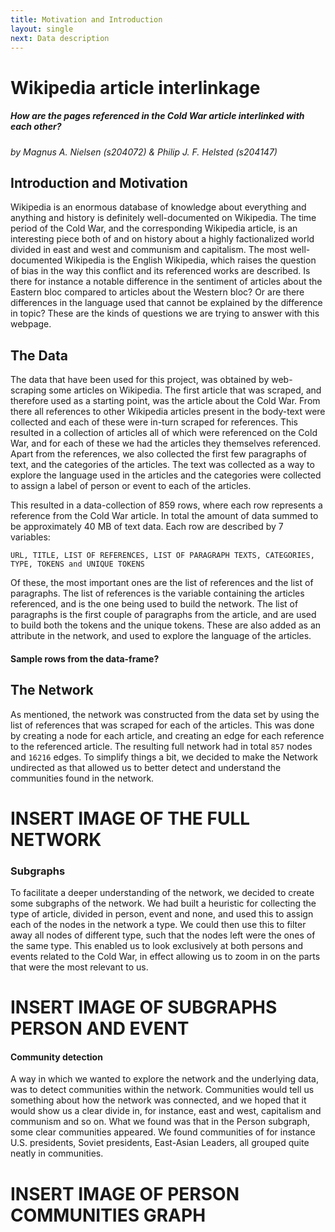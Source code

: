 ```yaml
---
title: Motivation and Introduction
layout: single 
next: Data description
---
```


# Wikipedia article interlinkage
##### How are the pages referenced in the Cold War article interlinked with each other?
*by Magnus A. Nielsen (s204072) & Philip J. F. Helsted (s204147)*

## Introduction and Motivation
Wikipedia is an enormous database of knowledge about everything and anything and history is definitely 
well-documented on Wikipedia. The time period of the Cold War, and the corresponding Wikipedia article, is an 
interesting piece both of and on history about a highly factionalized 
world divided in east and west and communism and capitalism. 
The most well-documented Wikipedia is the English Wikipedia, which raises the question of bias
in the way this conflict and its referenced works are described. Is there for instance a notable difference in the 
sentiment of articles about the Eastern bloc compared to articles about the Western bloc? Or are there differences in
the language used that cannot be explained by the difference in topic? These are the kinds of questions we are trying
to answer with this webpage.

## The Data
The data that have been used for this project, was obtained by web-scraping some articles on Wikipedia. The first 
article that was scraped, and therefore used as a starting point, was the article about the Cold War. 
From there all references to other Wikipedia articles present in the body-text were collected and each of these were
in-turn scraped for references. This resulted in a collection of articles all of which were referenced on the Cold War, 
and for each of these we had the articles they themselves referenced. Apart from the references, we also collected the 
first few paragraphs of text, and the categories of the articles. The text was collected as a way to explore the 
language used in the articles and the categories were collected to assign a label of person or event to each of the 
articles.

This resulted in a data-collection of 859 rows, where each row represents a reference from the Cold War article. In
total the amount of data summed to be approximately 40 MB of text data. Each row are described by 7 variables: 

    URL, TITLE, LIST OF REFERENCES, LIST OF PARAGRAPH TEXTS, CATEGORIES, TYPE, TOKENS and UNIQUE TOKENS

Of these, the most
important ones are the list of references and the list of paragraphs. The list of references is the variable containing
the articles referenced, and is the one being used to build the network. The list of paragraphs is the first couple of
paragraphs from the article, and are used to build both the tokens and the unique tokens. These are also added as an 
attribute in the network, and used to explore the language of the articles.

#### Sample rows from the data-frame?

## The Network
As mentioned, the network was constructed from the data set by using the list of references that was scraped for each 
of the articles. This was done by creating a node for each article, and creating an edge for each reference to the 
referenced article. The resulting full network had in total `857` nodes and `16216` edges. To simplify things a bit, we
decided to make the Network undirected as that allowed us to better detect and understand the communities found in the 
network. 

# INSERT IMAGE OF THE FULL NETWORK

### Subgraphs
To facilitate a deeper understanding of the network, we decided to create some subgraphs of the network. We had built
a heuristic for collecting the type of article, divided in person, event and none, and used this to assign each of the 
nodes in the network a type. We could then use this to filter away all nodes of different type, such that the nodes left
were the ones of the same type. This enabled us to look exclusively at both persons and events related to the Cold War,
in effect allowing us to zoom in on the parts that were the most relevant to us.

# INSERT IMAGE OF SUBGRAPHS PERSON AND EVENT

#### Community detection
A way in which we wanted to explore the network and the underlying data, was to detect communities within the network.
Communities would tell us something about how the network was connected, and we hoped that it would show us a clear 
divide in, for instance, east and west, capitalism and communism and so on. What we found was that in the Person
subgraph, some clear communities appeared. We found communities of for instance U.S. presidents, Soviet presidents, 
East-Asian Leaders, all grouped quite neatly in communities. 

# INSERT IMAGE OF PERSON COMMUNITIES GRAPH

